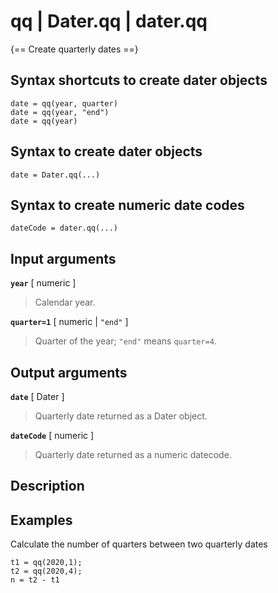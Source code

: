 # qq  |  Dater.qq  |  dater.qq

{== Create quarterly dates ==}


## Syntax shortcuts to create dater objects

    date = qq(year, quarter)
    date = qq(year, "end")
    date = qq(year)


## Syntax to create dater objects

    date = Dater.qq(...)


## Syntax to create numeric date codes

    dateCode = dater.qq(...)


## Input arguments

__`year`__ [ numeric ] 

> Calendar year.


__`quarter=1`__ [ numeric | `"end"` ]

> Quarter of the year; `"end"` means `quarter=4`.


## Output arguments

__`date`__ [ Dater ]

> Quarterly date returned as a Dater object.


__`dateCode`__ [ numeric ]

> Quarterly date returned as a numeric datecode.


## Description


## Examples

Calculate the number of quarters between two quarterly dates

    t1 = qq(2020,1);
    t2 = qq(2020,4);
    n = t2 - t1

